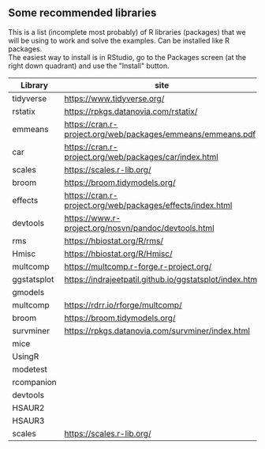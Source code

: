 ## Some recommended libraries  
This is a list (incomplete most probably) of R libraries (packages) that we will be using to work and solve the examples. Can be installed like R packages.  
The easiest way to install is in RStudio, go to the Packages screen (at the right down quadrant) and use the "Install" button.

| Library | site |
| ------- | ---- |
| tidyverse | https://www.tidyverse.org/ | 
| rstatix | https://rpkgs.datanovia.com/rstatix/ |   
| emmeans | https://cran.r-project.org/web/packages/emmeans/emmeans.pdf |
| car | https://cran.r-project.org/web/packages/car/index.html |
| scales | https://scales.r-lib.org/ |
| broom | https://broom.tidymodels.org/ |
| effects | https://cran.r-project.org/web/packages/effects/index.html  |
| devtools | https://www.r-project.org/nosvn/pandoc/devtools.html |  
| rms | https://hbiostat.org/R/rms/ |
| Hmisc | https://hbiostat.org/R/Hmisc/ | 
| multcomp | https://multcomp.r-forge.r-project.org/  |
| ggstatsplot | https://indrajeetpatil.github.io/ggstatsplot/index.html  |
| gmodels |  |
| multcomp | https://rdrr.io/rforge/multcomp/ |
| broom | https://broom.tidymodels.org/  |
| survminer | https://rpkgs.datanovia.com/survminer/index.html |
| mice |  |
| UsingR |  |
| modetest |  |
| rcompanion |  |
| devtools |  |
| HSAUR2 |  |
| HSAUR3 |  |
| scales | https://scales.r-lib.org/ |
